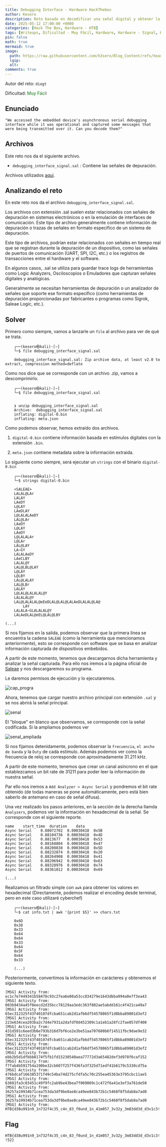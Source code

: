 ```yaml
---
title: Debugging Interface - Hardware HackThebox
author: Kesero
description: Reto basado en decodificar una señal digital y obtener la información que transmite.
date: 2025-05-12 17:00:00 +0000
categories: [Hack The Box, Hardware - HTB]
tags: [Writeups, Dificultad - Muy Fácil, Hardware, Hardware - Signal, HTB, HTB - Hardware]
pin: false
math: true
mermaid: true
image:
  path: https://raw.githubusercontent.com/k3sero/Blog_Content/refs/heads/main/HackTheBox/assets/Hardware.png
  lqip: 
  alt: 
comments: true
---
```


Autor del reto: `diogt`

Dificultad: <font color=green>Muy Fácil</font>

## Enunciado

```
"We accessed the embedded device's asynchronous serial debugging interface while it was operational and captured some messages that were being transmitted over it. Can you decode them?"
```

## Archivos

Este reto nos da el siguiente archivo.

- `debugging_interface_signal.sal` : Contiene las señales de depuración.

Archivos utilizados [aquí](https://github.com/k3sero/Blog_Content/tree/main/HackTheBox/Hardware/Debugging%20Interface).

## Analizando el reto

En este reto nos da el archivo `debugging_interface_signal.sal`.

Los archivos con extensión .sal suelen estar relacionados con señales de depuración en sistemas electrónicos o en la emulación de interfaces de comunicación. Este tipo de archivo generalmente contiene información de depuración o trazas de señales en formato específico de un sistema de depuración.

Este tipo de archivos, podrían estar relacionados con señales en tiempo real que se registran durante la depuración de un dispositivo, como las señales de puertos de comunicación (UART, SPI, I2C, etc.) o los registros de transacciones entre el hardware y el software.

En algunos casos, .sal se utiliza para guardar trace logs de herramientas como Logic Analyzers, Osciloscopios o Emuladores que capturan señales digitales y analógicas.

Generalmente se necesitan herramientas de depuración o un analizador de señales que soporte ese formato específico (como herramientas de depuración proporcionadas por fabricantes o programas como Sigrok, Saleae Logic, etc.).

## Solver

Primero como siempre, vamos a lanzarle un `file` al archivo para ver de qué se trata.

```
    ┌──(kesero㉿kali)-[~]
    └─$ file debugging_interface_signal.sal

    debugging_interface_signal.sal: Zip archive data, at least v2.0 to extract, compression method=deflate
```


Como nos dice que se corresponde con un archivo .zip, vamos a descomprimirlo.

```
    ┌──(kesero㉿kali)-[~]
    └─$ file debugging_interface_signal.sal


    ❯ unzip debugging_interface_signal.sal
    Archive:  debugging_interface_signal.sal
    inflating: digital-0.bin           
    inflating: meta.json  
```


Como podemos observar, hemos extraído dos archivos. 

1. `digital-0.bin` contiene información basada en estímulos digitales con la extensión `.bin`.

2. `meta.json` contiene metadata sobre la información extraida.

Lo siguiente como siempre, será ejecutar un `strings` con el binario `digital-0.bin`

```
    ┌──(kesero㉿kali)-[~]
    └─$ strings digital-0.bin

    <SALEAE>
    LALAL@LAr
    LALAY
    LAeDY
    L@LAY
    LAeDLAY
    L@LALALAeDY
    LAL@LAr
    LAeDY
    L@LAY
    LAeDY
    L@LALALAr
    L@LAr
    LAL@LAY
    LA~GY
    LALALAeDY
    LAeCLBY
    LALAL@Y
    LAL@LBL@LAY
    L@LAY
    L@LBY
    LAL@LALAY
    LAL@LBr
    LALAY
    L@LAL@LALALAL@Y
    LALALAL@Y
    LAL@LALALAL@eEeDLAL@LAL@LALAeDLALAL@LA@
        LAY
    LALALA~GLALALAL@Y
    LALAeDLAL@eEL@LAL@LBY

(...)
```
Si nos fijamos en la salida, podemos observar que la primera línea se encuentra la cadena `SALEAE` (como la herramienta que mencionamos anteriormente), esto se corresponde con software que se basa en analizar información capturada de dispositivos embebidos.

A partir de este momento, tenemos que descargarnos dicha herramienta y analizar la señal capturada.
Para ello nos iremos a la página oficial de [Saleae](https://www.saleae.com/es/pages/descargas) y nos descargaremos su programa.

Le daremos permisos de ejecución y lo ejecutaremos.

![cap_progra](https://raw.githubusercontent.com/k3sero/Blog_Content/refs/heads/main/HackTheBox/Hardware/Debugging%20Interface/programa.png)

Ahora, tenemos que cargar nuestro archivo principal con extensión `.sal` y se nos abrirá la señal principal.

![senal](https://raw.githubusercontent.com/k3sero/Blog_Content/refs/heads/main/HackTheBox/Hardware/Debugging%20Interface/senal.png)

El "bloque" en blanco que observamos, se corresponde con la señal codificada. Si la ampliamos podemos ver 

![senal_ampliada](https://raw.githubusercontent.com/k3sero/Blog_Content/refs/heads/main/HackTheBox/Hardware/Debugging%20Interface/senal_ampliada.png)

Si nos fijamos detenidamente, podemos observar la `frecuencia`, `el ancho de banda` y la `Duty` de cada estímulo. Además podemos ver como la frecuencia de reloj se corresponde con aproximadamente 31.211 kHz.

A partir de este momento, tenemos que crear un canal asíncrono en el que establezcamos un bit rate de 31211 para poder leer la información de nuestra señal.

Par ello nos iremos a `Add Analyzer > Async Serial` y pondremos el bit rate obtenido (de todas maneras se pone automáticamente, pero está bien saberlo de antemano en caso de señal difusa). 

Una vez realizado los pasos anteriores, en la sección de la derecha llamda `Analyzers`, podemos ver la información en hexadecimal de la señal. Se corresponde con el siguiente reporte.

```
name	start_time	duration	data
Async Serial	0.88072702	0.00030418	0x5B
Async Serial	0.88104736	0.00030418	0x4D
Async Serial	0.8813677	0.00030418	0x53
Async Serial	0.88168804	0.00030418	0x47
Async Serial	0.88200838	0.00030418	0x5D
Async Serial	0.88232874	0.00030418	0x20
Async Serial	0.88264908	0.00030418	0x41
Async Serial	0.88296942	0.00030418	0x63
Async Serial	0.88328976	0.00030418	0x74
Async Serial	0.88361012	0.00030418	0x69

(...)
```

Realizamos un filtrado simple con `awk` para obtener los valores en hexadecimal (Directamente, podemos realizar el encoding desde terminal, pero en este caso utilizaré cyberchef)

```
    ┌──(kesero㉿kali)-[~]
    └─$ cat info.txt | awk '{print $5}' >> chars.txt

    0x6D
    0x38
    0x33
    0x64
    0x64
    0x33
    0x64
    0x5F
    0x64
    0x33

    (...)
```

Posteriormente, convertimos la información en carácteres y obtenemos el siguiente texto.

```
[MSG] Activity from: ec1c7e7449341b58478c93c27ea6e08a53cc834279e1643dbba994a0e7f3ea43
[MSG] Activity from: 003b9434a45f0eecd2d35bcc78129aa3edc363f802ae5abdd161c4f421ca49a7
[MSG] Activity from: 65ec312325f43f40107dfcba651cab2d1afb6df54578065f1d8bba89801d3ef2
[MSG] Activity from: 223e634cea203ba2c7d4e7931a2dafdf0d452309c1a1eb1a28fc2fae057df400
[MSG] Activity from: 431d591c6eed3b6e793b316d7bf6ce2e3be51aa707680b6f14511fbc9dae9e32
[MSG] Activity from: 65ec312325f43f40107dfcba651cab2d1afb6df54578065f1d8bba89801d3ef2
[MSG] Activity from: 65ec312325f43f40107dfcba651cab2d1afb6df54578065f1d8bba89801d3ef2
[MSG] Activity from: ebb2b5d1dfbbb8174f5fb1fd15230540aea77772d3a65482def3d978f6caf152
[MSG] Activity from: f7fab4b591754a190be32cb607f257f436fa3f325d71edf41b6179c5330cd75a
[MSG] Activity from: 476bdcaf166385371f49c54ba74d275cfdfa5c70c255ea45363e3795cbc11ae5
[MSG] Activity from: 63681fa3c03451c49f9fc2ab9be43bea7f069069c1c472f6a41e3ef3a761de50
[MSG] Activity from: 36257a19934b71cea753da3df9be8ae8ca49ee843b72b1c5468f8f5dab8a7ad0
[MSG] Activity from: 36257a19934b71cea753da3df9be8ae8ca49ee843b72b1c5468f8f5dab8a7ad0
[MSG] Activity from: HTB{d38u991n9_1n732f4c35_c4n_83_f0und_1n_41m057_3v32y_3m83dd3d_d3v1c3!!52}
```

## Flag
`HTB{d38u991n9_1n732f4c35_c4n_83_f0und_1n_41m057_3v32y_3m83dd3d_d3v1c3!!52}`